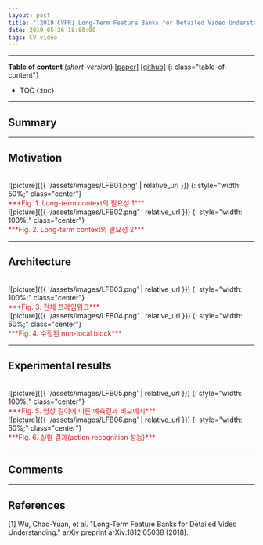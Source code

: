 ```yaml
---
layout: post
title: "[2019 CVPR] Long-Term Feature Banks for Detailed Video Understanding (*incomplete*)"
date: 2019-05-26 18:00:00
tags: CV video
---
```


<!--more-->

---

**Table of content** (*short-version*)
[[paper]](https://arxiv.org/pdf/1812.05038.pdf) [[github]](https://github.com/facebookresearch/video-long-term-feature-banks)
{: class="table-of-content"}
* TOC
{:toc}

---

## Summary

---

## Motivation


<br/>
![picture]({{ '/assets/images/LFB01.png' | relative_url }})
{: style="width: 50%;" class="center"}
<span style="color: #e01f1f;">
<br/>
***Fig. 1. Long-term context의 필요성 1***</span>

<br/>
![picture]({{ '/assets/images/LFB02.png' | relative_url }})
{: style="width: 100%;" class="center"}
<span style="color: #e01f1f;">
<br/>
***Fig. 2. Long-term context의 필요성 2***</span>


---

## Architecture


<br/>
![picture]({{ '/assets/images/LFB03.png' | relative_url }})
{: style="width: 100%;" class="center"}
<span style="color: #e01f1f;">
<br/>
***Fig. 3. 전체 프레임워크***</span>


<br/>
![picture]({{ '/assets/images/LFB04.png' | relative_url }})
{: style="width: 50%;" class="center"}
<span style="color: #e01f1f;">
<br/>
***Fig. 4. 수정된 non-local block***</span>

---
  
## Experimental results


<br/>
![picture]({{ '/assets/images/LFB05.png' | relative_url }})
{: style="width: 100%;" class="center"}
<span style="color: #e01f1f;">
<br/>
***Fig. 5. 영상 길이에 따른 예측결과 비교예시***</span>


<br/>
![picture]({{ '/assets/images/LFB06.png' | relative_url }})
{: style="width: 50%;" class="center"}
<span style="color: #e01f1f;">
<br/>
***Fig. 6. 실험 결과(action recognition 성능)***</span>

---

## Comments

---

## References

[1] Wu, Chao-Yuan, et al. "Long-Term Feature Banks for Detailed Video Understanding." arXiv preprint arXiv:1812.05038 (2018).

